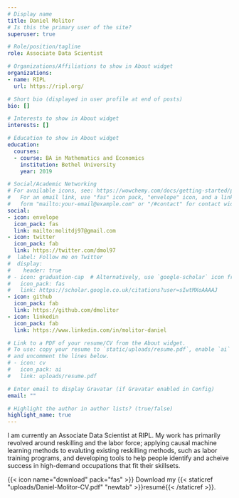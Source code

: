 ```yaml
---
# Display name
title: Daniel Molitor
# Is this the primary user of the site?
superuser: true

# Role/position/tagline
role: Associate Data Scientist

# Organizations/Affiliations to show in About widget
organizations:
- name: RIPL
  url: https://ripl.org/

# Short bio (displayed in user profile at end of posts)
bio: []

# Interests to show in About widget
interests: []

# Education to show in About widget
education:
  courses:
  - course: BA in Mathematics and Economics
    institution: Bethel University
    year: 2019

# Social/Academic Networking
# For available icons, see: https://wowchemy.com/docs/getting-started/page-builder/#icons
#   For an email link, use "fas" icon pack, "envelope" icon, and a link in the
#   form "mailto:your-email@example.com" or "/#contact" for contact widget.
social:
- icon: envelope
  icon_pack: fas
  link: mailto:molitdj97@gmail.com
- icon: twitter
  icon_pack: fab
  link: https://twitter.com/dmol97
#  label: Follow me on Twitter
#  display:
#    header: true
# - icon: graduation-cap  # Alternatively, use `google-scholar` icon from `ai` icon pack
#   icon_pack: fas
#   link: https://scholar.google.co.uk/citations?user=sIwtMXoAAAAJ
- icon: github
  icon_pack: fab
  link: https://github.com/dmolitor
- icon: linkedin
  icon_pack: fab
  link: https://www.linkedin.com/in/molitor-daniel

# Link to a PDF of your resume/CV from the About widget.
# To use: copy your resume to `static/uploads/resume.pdf`, enable `ai` icons in `params.toml`,
# and uncomment the lines below.
# - icon: cv
#   icon_pack: ai
#   link: uploads/resume.pdf

# Enter email to display Gravatar (if Gravatar enabled in Config)
email: ""

# Highlight the author in author lists? (true/false)
highlight_name: true
---
```


I am currently an Associate Data Scientist at RIPL. My work has primarily 
revolved around reskilling and the labor force; applying causal machine learning
methods to evaluting existing reskilling methods, such as labor training 
programs, and developing tools to help people identify and acheive success in 
high-demand occupations that fit their skillsets.

{{< icon name="download" pack="fas" >}} Download my {{< staticref "uploads/Daniel-Molitor-CV.pdf" "newtab" >}}resumé{{< /staticref >}}.
